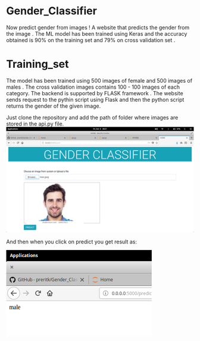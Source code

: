 # Gender_Classifier
Now predict gender from images !
A website that predicts the gender from the image . The ML model has been trained using Keras and the accuracy obtained is 90% on the training set and 79% on cross validation set .
# Training_set
The model has been trained using 500 images of female and 500 images of males . The cross validation images contains 100 - 100 images of each category.
The backend is supported by FLASK framework . The website sends request to the pythin script using Flask and then the python script returns the gender of the given image.

Just clone the repository and add the path of folder where images are stored in the api.py file.
![Test Image 1](ss.png)

And then when you click on predict you get result as: 

![Test Image 2](sb.png)
